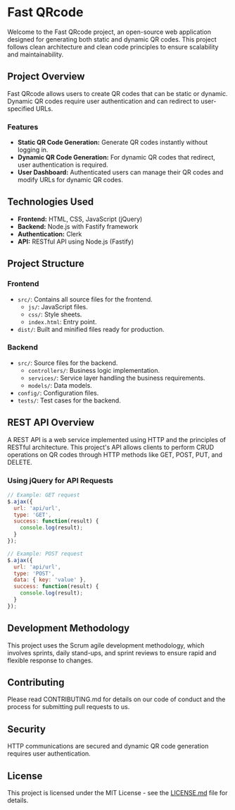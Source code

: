 
# Fast QRcode

Welcome to the Fast QRcode project, an open-source web application designed for generating both static and dynamic QR codes. This project follows clean architecture and clean code principles to ensure scalability and maintainability.

## Project Overview

Fast QRcode allows users to create QR codes that can be static or dynamic. Dynamic QR codes require user authentication and can redirect to user-specified URLs.

### Features

- **Static QR Code Generation:** Generate QR codes instantly without logging in.
- **Dynamic QR Code Generation:** For dynamic QR codes that redirect, user authentication is required.
- **User Dashboard:** Authenticated users can manage their QR codes and modify URLs for dynamic QR codes.

## Technologies Used

- **Frontend:** HTML, CSS, JavaScript (jQuery)
- **Backend:** Node.js with Fastify framework
- **Authentication:** Clerk
- **API:** RESTful API using Node.js (Fastify)

## Project Structure

### Frontend

- `src/`: Contains all source files for the frontend.
  - `js/`: JavaScript files.
  - `css/`: Style sheets.
  - `index.html`: Entry point.
- `dist/`: Built and minified files ready for production.

### Backend

- `src/`: Source files for the backend.
  - `controllers/`: Business logic implementation.
  - `services/`: Service layer handling the business requirements.
  - `models/`: Data models.
- `config/`: Configuration files.
- `tests/`: Test cases for the backend.

## REST API Overview

A REST API is a web service implemented using HTTP and the principles of RESTful architecture. This project's API allows clients to perform CRUD operations on QR codes through HTTP methods like GET, POST, PUT, and DELETE.

### Using jQuery for API Requests

```javascript
// Example: GET request
$.ajax({
  url: 'api/url',
  type: 'GET',
  success: function(result) {
    console.log(result);
  }
});

// Example: POST request
$.ajax({
  url: 'api/url',
  type: 'POST',
  data: { key: 'value' },
  success: function(result) {
    console.log(result);
  }
});
```

## Development Methodology

This project uses the Scrum agile development methodology, which involves sprints, daily stand-ups, and sprint reviews to ensure rapid and flexible response to changes.

## Contributing

Please read CONTRIBUTING.md for details on our code of conduct and the process for submitting pull requests to us.

## Security

HTTP communications are secured and dynamic QR code generation requires user authentication.

## License

This project is licensed under the MIT License - see the [LICENSE.md](LICENSE.md) file for details.
